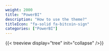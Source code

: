 ```yaml
---
weight: 2000
title: "PowerBI"
description: "How to use the theme?"
titleIcon: "fa-solid fa-bitcoin-sign"
categories: ["PowerBI"]
---
```


{{< treeview display="tree" init="collapse" />}}
